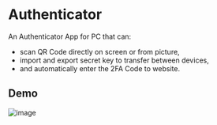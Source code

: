 # Authenticator
An Authenticator App for PC that can:
  - scan QR Code directly on screen or from picture,
  - import and export secret key to transfer between devices,
  - and automatically enter the 2FA Code to website.

## Demo
![image](https://user-images.githubusercontent.com/39230783/195117552-1f47ce5a-886a-4c71-b2b2-272c989f7a4b.png)
